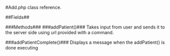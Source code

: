 #Add.php class reference.


##Fields##

###Methods###
###addPatient()###
Takes input from user and sends it to the server side using url provided with a command.

###addPatientComplete()###
Displays a message when the addPatient() is done executing



